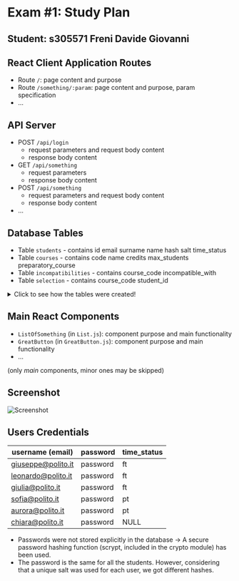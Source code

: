 # Exam #1: Study Plan
## Student: s305571 Freni Davide Giovanni 

## React Client Application Routes

- Route `/`: page content and purpose
- Route `/something/:param`: page content and purpose, param specification
- ...

## API Server

- POST `/api/login`
  - request parameters and request body content
  - response body content
- GET `/api/something`
  - request parameters
  - response body content
- POST `/api/something`
  - request parameters and request body content
  - response body content
- ...

## Database Tables

- Table `students` - contains id email surname name hash salt time_status
- Table `courses` - contains code name credits max_students preparatory_course
- Table `incompatibilities` - contains course_code incompatible_with
- Table `selection` - contains course_code student_id


<details>
  <summary>Click to see how the tables were created!</summary>
  
    CREATE TABLE IF NOT EXISTS "`courses`" (
    "code" TEXT PRIMARY KEY NOT NULL,
    "name" TEXT UNIQUE NOT NULL,
    "credits" INTEGER NOT NULL,
    "max_students" INTEGER,
    "preparatory_course" TEXT,
    FOREIGN KEY (preparatory_course) REFERENCES courses(code)	
    CHECK(
        typeof("code") = "text" AND
        length("code") = 7
    )
);

CREATE TABLE IF NOT EXISTS "`students`" (
    "id" INTEGER PRIMARY KEY AUTOINCREMENT NOT NULL,
    "email" TEXT UNIQUE NOT NULL,
    "surname" TEXT NOT NULL,
    "name" TEXT NOT NULL,
    "hash" TEXT NOT NULL,
    "salt" TEXT UNIQUE NOT NULL,       
    "time_status" TEXT
);

  CREATE TABLE IF NOT EXISTS "`selection`"
(
    "course_code" TEXT NOT NULL,
    "student_id" INTEGER NOT NULL,
    PRIMARY KEY (course_code, student_id),
    FOREIGN KEY(course_code) REFERENCES courses(code),	
    FOREIGN KEY(student_id) REFERENCES students(id)
);

CREATE TABLE IF NOT EXISTS "`incompatibilities`"
(
    "course_code" TEXT NOT NULL,
    "incompatible_with" TEXT NOT NULL,
    PRIMARY KEY (course_code, incompatible_with),
    FOREIGN KEY(course_code) REFERENCES courses(code),	
    FOREIGN KEY(incompatible_with) REFERENCES courses (code)
);

  
</details>

## Main React Components

- `ListOfSomething` (in `List.js`): component purpose and main functionality
- `GreatButton` (in `GreatButton.js`): component purpose and main functionality
- ...

(only _main_ components, minor ones may be skipped)

## Screenshot

![Screenshot](./img/screenshot.jpg)

## Users Credentials

| username (email) | password | time_status |
|------------------|----------|-------------|
| giuseppe@polito.it | password | ft |
| leonardo@polito.it | password | ft |
| giulia@polito.it | password | ft |
| sofia@polito.it | password | pt |
| aurora@polito.it | password | pt |
| chiara@polito.it | password | NULL |

  * Passwords were not stored explicitly in the database -> A secure password hashing function (scrypt, included in the crypto module) has been used.
  * The password is the same for all the students.
However, considering that a unique salt was used for each user, we got different hashes.


